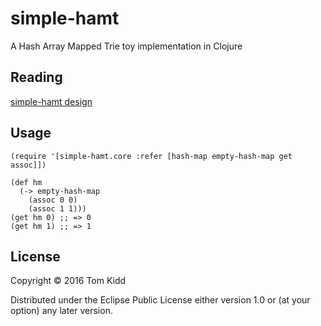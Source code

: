 # simple-hamt

A Hash Array Mapped Trie toy implementation in Clojure

## Reading

[simple-hamt design](/doc/intro.md)

## Usage

```
(require '[simple-hamt.core :refer [hash-map empty-hash-map get assoc]])

(def hm
  (-> empty-hash-map
    (assoc 0 0)
    (assoc 1 1)))
(get hm 0) ;; => 0
(get hm 1) ;; => 1
```

## License

Copyright © 2016 Tom Kidd

Distributed under the Eclipse Public License either version 1.0 or (at
your option) any later version.
